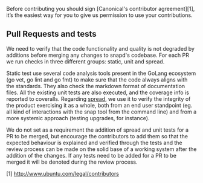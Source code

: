 Before contributing you should sign [Canonical's contributor agreement][1],
it’s the easiest way for you to give us permission to use your contributions.

## Pull Requests and tests

We need to verify that the code functionality and quality is not degraded
by additions before merging any changes to snapd's codebase. For each PR
we run checks in three different groups: static, unit and spread.

Static test use several code analysis tools present in the GoLang ecosystem
(go vet, go lint and go fmt) to make sure that the code always aligns with
the standards. They also check the markdown format of documentation files.
All the existing unit tests are also executed, and the coverage info is
reported to coveralls. Regarding [spread](https://github.com/snapcore/spread),
we use it to verify the integrity of the product exercising it as a whole,
both from an end user standpoint (eg. all kind of interactions with the
snap tool from the command line) and from a more systemic approach (testing
upgrades, for instance).

We do not set as a requirement the addition of spread and unit tests for a PR
to be merged, but encourage the contributors to add them so that the expected
behaviour is explained and verified through the tests and the review process
can be made on the solid base of a working system after the addition of the
changes. If any tests need to be added for a PR to be merged it will be denoted
during the review process.

[1] http://www.ubuntu.com/legal/contributors
